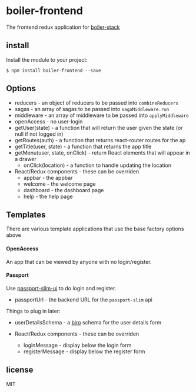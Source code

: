 boiler-frontend
===============

The frontend redux application for [boiler-stack](https://github.com/binocarlos/boiler-stack)

## install

Install the module to your project:

```
$ npm install boiler-frontend --save
```

## Options

 
 * reducers - an object of reducers to be passed into `combineReducers`
 * sagas - an array of sagas to be passed into `sagaMiddleware.run`
 * middleware - an array of middleware to be passed into `applyMiddleware`
 * openAccess - no user-login
 * getUser(state) - a function that will return the user given the state (or null if not logged in)
 * getRoutes(auth) - a function that returns react-router routes for the ap
 * getTitle(user, state) - a function that returns the app title
 * getMenu(user, state, onClick) - return React elements that will appear in a drawer
   * onClick(location) - a function to handle updating the location
 * React/Redux components - these can be overriden
   * appbar - the appbar
   * welcome - the welcome page
   * dashboard - the dashboard page
   * help - the help page

## Templates

There are various template applications that use the base factory options above

#### OpenAccess

An app that can be viewed by anyone with no login/register.

#### Passport

Use [passport-slim-ui](https://github.com/binocarlos/passport-slim-ui) to do login and register.

 * passportUrl - the backend URL for the `passport-slim` api

Things to plug in later:

 * userDetailsSchema - a [biro](https://github.com/binocarlos/biro) schema for the user details form

* React/Redux components - these can be overriden
   * loginMessage - display below the login form
   * registerMessage - display below the register form

## license

MIT